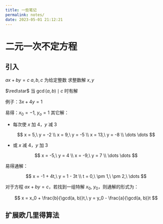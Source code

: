 ```yaml
---
title: 一些笔记
permalink: notes/
date: 2023-05-01 21:12:21
---
```

# 二元一次不定方程
## 引入

$ax + by = c$
$a, b, c$ 为给定整数
求整数解 $x, y$

$\red\star$ 当 $\gcd(a,b) \mid c$ 时有解

例子：$3x + 4y = 1$

易得：$x_0 = -1,\ y_o = 1$
其它解：

- 每次使 $x$ 加 $4$，$y$ 减 $3$

$$
x = 5,\ y = -2 \\
x = 9,\ y = -5 \\
x = 13,\ y = -8 \\
\dots \dots
$$

- 或 $x$ 减 $4$，$y$ 加 $3$

$$
x = -5,\ y = 4 \\
x = -9,\ y = 7 \\
\dots \dots
$$

易得通解：

$$
x = -1 + 4t,\ y = 1 - 3t \\
t = 0,\ \pm 1,\ \pm 2,\ \dots
$$

对于方程 $ax + by = c$，若找到一组特解 $x_0,\ y_0$，则通解的形式为：

$$
x = x_0 + \frac{b}{\gcd(a, b)}t,\ y = y_0 - \frac{a}{\gcd(a, b)}t
$$

## 扩展欧几里得算法